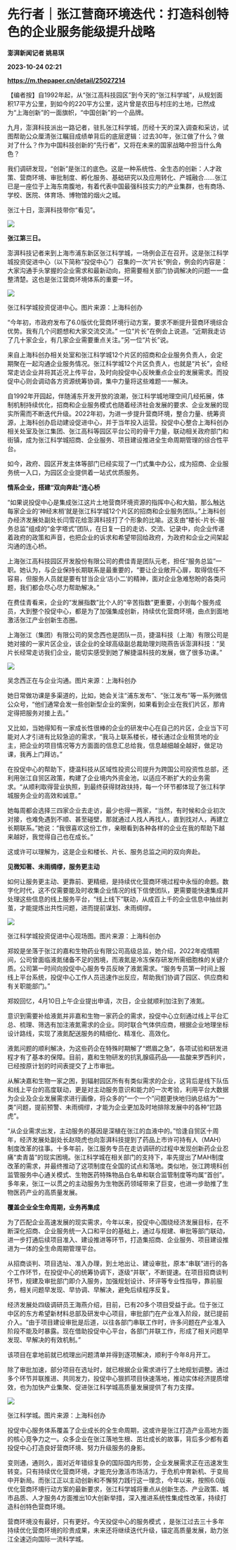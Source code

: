 # 先行者｜张江营商环境迭代：打造科创特色的企业服务能级提升战略
**澎湃新闻记者 姚易琪**

**2023-10-24 02:21**

**https://m.thepaper.cn/detail/25027214**

【编者按】自1992年起，从“张江高科技园区”到今天的“张江科学城”，从规划面积17平方公里，到如今的220平方公里，这片曾是农田与村庄的土地，已然成为“上海创新”的一面旗帜，“中国创新”的一个品牌。

九月，澎湃科技派出一路记者，驻扎张江科学城，历经十天的深入调查和采访，试图帮助公众厘清张江瞩目成绩单背后的底层逻辑：过去30年，张江做了什么？做对了什么？作为中国科技创新的“先行者”，又将在未来的国家战略中担当什么角色？

我们调研发现，“创新”是张江的底色。这是一种系统性、全生态的创新：人才政策、营商环境、审批制度、孵化服务、基础研究以及应用转化、产城融合……张江已是一座位于上海东南腹地，有着代表中国最强科技实力的产业集群，也有商场、学校、医院、体育场、博物馆的烟火之城。

张江十日，澎湃科技带你“看见”。

![](https://imagecloud.thepaper.cn/thepaper/image/275/385/673.jpg)

**张江第三日。**

澎湃科技记者来到上海市浦东新区张江科学城，一场例会正在召开。这是张江科学城投资促进中心（以下简称“投促中心”）召集的一次“片长”例会，例会的内容是：大家沟通手头掌握的企业需求和最新动向，把需要相关部门协调解决的问题一一盘整清楚。这也是张江营商环境体系的重要一环。

![](https://imagecloud.thepaper.cn/thepaper/image/275/385/674.jpg)

张江科学城投资促进中心。图片来源：上海科创办

“今年初，市政府发布了6.0版优化营商环境行动方案，要求不断提升营商环境综合优势。我有几个问题想和大家交流交流。” 一位“片长”在例会上说道。“近期我走访了几十家企业，有几家企业需要重点关注。”另一位“片长”说。

来自上海科创办相关处室和张江科学城12个片区的招商和企业服务负责人，会定期聚在一起沟通企业服务情况。张江科学城12个片区负责人，也就是“片长”，会经常走访企业并将其近况上传平台，及时向投促中心反映重点企业的发展需求。而投促中心则会调动各方资源统筹协调，集中力量将这些难题一一解决。

自1992年开园起，伴随浦东开发开放的浪潮，张江科学城地理空间几经拓展，体制机制持续优化，招商和企业服务模式也随着经济社会发展的要求、企业发展的现实所需而不断迭代升级。2022年初，为进一步提升营商环境，整合力量、统筹资源，上海科创办启动建设促进中心，并于当年投入运营。投促中心整合上海科创办相关处室及张江集团、张江高科等园区平台公司的骨干力量，联动相关政府部门和街镇，成为张江科学城招商、企业服务、项目建设推进全生命周期管理的综合性平台。

如今，政府、园区开发主体等部门已经实现了一门式集中办公，成为招商、企业服务统一入口，为园区企业提供着一站式优质服务。

**情系企业，搭建“双向奔赴”连心桥**

“如果说投促中心是集成张江这片土地营商环境资源的指挥中心和大脑，那么触达每家企业的‘神经末梢’就是张江科学城12个片区的招商和企业服务团队。”上海科创办经济发展处副处长闫雪花给澎湃科技打了个形象的比喻。这支由“楼长-片长-服务总监”组成的“金字塔式”团队，在日复一日的走访、交流、记录中，向企业传递着政府的政策和声音，也把企业的诉求和希望带回给政府，为政府和企业之间架起沟通的连心桥。

上海张江高科技园区开发股份有限公司的费佳青是团队元老，担任“服务总监”一职。她认为，与企业保持长期联系是最重要的，“要让企业敞开心扉，取得信任不容易，但服务人员就是要有甘当企业‘店小二’的精神，面对企业急难愁盼的各类问题，我们都会尽心尽力帮助解决。”

在费佳青看来，企业的“发展指数”比个人的“辛苦指数”更重要，小到每个服务成员，大到整个投促中心，都是为了加强集成创新，持续优化营商环境，由点到面地激活张江产业创新生态圈。

上海张江（集团）有限公司的吴念西也是团队一员，捷温科技（上海）有限公司是她对接的一家片区企业，该企业的全球高级副总裁助理刘晓燕告诉澎湃科技：“吴片长经常走访我们企业，能切实感受到她了解捷温科技的发展，做了很多功课。”

![](https://imagecloud.thepaper.cn/thepaper/image/275/385/675.jpg)

吴念西正在与企业沟通。图片来源：上海科创办

她日常做功课是多渠道的，比如，她会关注“浦东发布”、“张江发布”等一系列微信公众号，“他们通常会发一些创新型企业的案例，如果看到企业在我们片区，那肯定得把服务对接上去。”

又比如，当她得知有一家成长性很棒的企业的研发中心在自己的片区，企业当下可能对人才引进有比较急迫的需求，“我马上联系楼长，楼长通过企业租赁地的业主，把企业的项目情况等方方面面的信息汇总给我，信息越细越全越好，做足功课，我再上门拜访。”

在投促中心的帮助下，捷温科技从区域性投资公司提升为跨国公司投资性总部，还利用张江自贸区政策，构建了企业境内外资金池，以适应不断扩大的业务需求。“从顺利取得营业执照，到最终获得财政扶持，每一个环节都体现了张江科学城服务企业的高效和诚意。”

她每周都会选择三四家企业去走访，最少也得一两家，“当然，有时候和企业初次对接，也难免遇到不顺、甚至碰壁，那就通过人找人再找人，直到找对人，再建立长期联系。”她说：“我很喜欢这份工作，亲眼看到各种各样的企业在我的帮助下越来越好，我觉得自己也在成长。”

这或许可以理解为，这是企业和楼长、片长、服务总监之间的双向奔赴。

**见微知著、未雨绸缪，服务更主动**

如何让服务更主动、更靠前、更精细，是持续优化营商环境过程中永恒的命题。数字化时代，这不仅需要能及时收集企业情况的线下信使团队，更需要能快速集成并处理这些信息的线上服务平台，“线上线下”联动，从成百上千的企业信息中抽丝剥茧，才能提炼出共性问题，进而提前谋划、未雨绸缪。

![](https://imagecloud.thepaper.cn/thepaper/image/275/385/676.jpg)

张江科学城投资促进中心现场图。图片来源：上海科创办

郑姣是坐落于张江的嘉和生物药业有限公司高级总监，她介绍，2022年疫情期间，公司曾面临液氮储备不足的困境，而液氮是冷冻保存研发所需细胞株的关键介质。公司第一时间向投促中心服务专员反映了液氮需求。“服务专员第一时间上报线上平台系统，投促中心工作人员迅速作出反应，帮助我们协调了园区、供应商和有关职能部门。”

郑姣回忆，4月10日上午企业提出申请，次日，企业就顺利加注到了液氮。

意识到需要补给液氮并非嘉和生物一家药企的需求，投促中心立刻通过线上平台汇总、梳理、筛选有加注液氮需求的企业。同时联合气体供应商，根据企业地理坐标设计路线，实现了液氮配送服务的精细化、精准化、高效化。

液氮问题的顺利解决，为这些药企在特殊时期解了“燃眉之急”，各项试验和研发进程才有了基本的保障。目前，嘉和生物研发的抗乳腺癌药品——盐酸来罗西利片，已经按原计划的时间表提交了上市审批。

从解决嘉和生物一家之困，到辐射园区所有有类似需求的企业，这背后是线下队伍和线上平台的高度联动，更是对主动服务意识和能力的一次考验，利用平台大数据为企业及企业发展需求进行画像，将众多的“一个一个”问题更快地归纳总结为“一类”问题，提前预警、未雨绸缪，才能为企业更加及时地排除发展中的各种“拦路虎”。

“从企业需求出发，主动服务的基因是深植在张江的血液中的。”恰逢自贸区十周年，经济发展处副处长赵晓虎也向澎湃科技提到了药品上市许可持有人（MAH）制度改革的往事。十多年前，张江服务专员在走访调研的过程中发现创新药企业忍痛“卖青苗”的现实困境。张江科学城在相关部门的支持下，率先提出了MAH制度改革的需求，并最终推动了这项制度在全国的试点和落地。类似地，张江跨境科创监管服务中心通关模式、生物医药特殊物品白名单和联合监管制度等均属“首创”。多年来，张江一以贯之的主动服务为生物医药领域带来了巨变，也进一步助推了生物医药产业的高质量发展。

**覆盖企业全生命周期，业务再集成**

为了匹配企业高速发展的现实需求，今年以来，投促中心围绕经济发展目标，在不断深化招商、企业服务统一入口和平台的基础上，通过与规建、审批等部门联动，进一步打通后续项目准入、建设推进等环节，打造集招商、企业服务、项目建设推进为一体的全生命周期管理平台。

从招商谈判、项目选址、准入办理，到土地出让、建设审批，原本“串联”进行的各个工作环节，在投促中心的统筹协调下，逐级“并联”，不断提速。在项目招商谈判环节，规建及审批部门即介入服务，加强规划设计、环评等专业性指导，靠前服务，相关问题早发现、早协调、早解决，避免后续程序反复。

经济发展处四级调研员王海燕介绍，目前，已有20多个项目受益于此。位于张江中区的东方希望新材料总部及研发中心项目，审批部门在产业准入阶段，就已提前介入。“由于项目建设审批是后道，以往各部门串联工作时，许多问题在产业准入阶段不能及时暴露。现在借助投促中心平台，各部门并联工作，形成了相关问题早发现、早解决的有效机制。”

该项目在拿地前就已梳理出问题清单并得到逐项解决，顺利于今年8月开工。

除了审批加速，部分项目在选址时，就已根据企业需求进行了土地规划调整。通过多个环节并联推进、共同发力，投促中心狠抓项目快速落地，推动实体经济提质增效，也为加快产业集聚、促进张江科学城高质量发展提供了有力支撑。

![](https://imagecloud.thepaper.cn/thepaper/image/275/385/677.jpg)

张江科学城。图片来源：上海科创办

投促中心服务体系覆盖了企业成长的全生命周期，这或许是张江打造产业高地方面的核心竞争力之一。众多企业在张江落地生根、茁壮成长的故事，背后多少都有着投促中心打造良好营商环境、努力升级服务的身影。

变则通，通则久，面对近年错综复杂的国际国内形势，企业发展需求正在迅速发生转变。只有持续优化营商环境，才能充分激活市场活力，于危机中育新机、于变局中开新局。而张江正以主动创新和不懈努力践行这一理念，今年以来，按照6.0版优化营商环境行动方案的最新要求，张江科学城将重点从创新生态、产业政策、城市品质、人才服务4方面推出10大创新举措，深入推进系统性集成性改革，持续打造科创特色营商环境。

营商环境没有最好，只有更好。今天投促中心的服务模式 ，是张江过去三十多年持续优化营商环境的珍贵成果，未来还将继续迭代升级，锚定高质量发展，助力张江全速迈向国际一流科学城。
